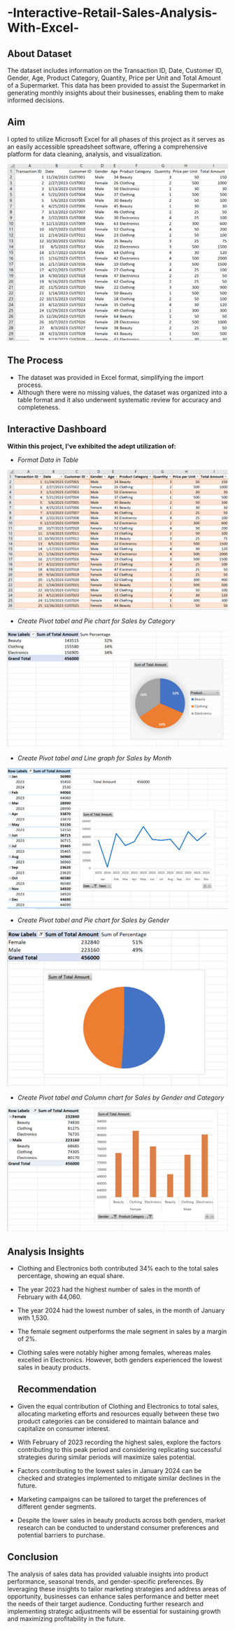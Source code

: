 # -Interactive-Retail-Sales-Analysis-With-Excel-

## About Dataset

The dataset includes information on the Transaction ID,	Date,	Customer ID,	Gender,	Age,	Product Category,	Quantity,	Price per Unit and Total Amount
of a Supermarket. This data has been provided to assist the Supermarket in generating monthly insights about their businesses, enabling them to make informed decisions.

## Aim
I opted to utilize Microsoft Excel for all phases of this project as it serves as an easily accessible spreadsheet software, offering a comprehensive platform for data cleaning, analysis, and visualization.

![](Dataset.png)

## The Process

- The dataset was provided in Excel format, simplifying the import process.
- Although there were no missing values, the dataset was organized into a table format and it also underwent systematic review for accuracy and completeness.

## Interactive Dashboard

**Within this project, I've exhibited the adept utilization of:**

- *Format Data in Table*

![](Table_format.png)

- *Create Pivot tabel and Pie chart for Sales by Category*

![](Sales_by_Category.png)

- *Create Pivot tabel and Line graph for Sales by Month*

![](Sales_by_Month.png)

- *Create Pivot tabel and Pie chart for Sales by Gender*

![](Sales_by_Gender.png)

- *Create Pivot tabel and Column chart for Sales by Gender and Category*

![](Sales_by_Gender_And_Category.png)

## Analysis Insights

- Clothing and Electronics both contributed 34% each to the total sales percentage, showing an equal share.
 
- The year 2023 had the highest number of sales in the month of February with 44,060.
 
- The year 2024 had the lowest number of sales, in the month of January with 1,530.
 
- The female segment outperforms the male segment in sales by a margin of 2%.
 
- Clothing sales were notably higher among females, whereas males excelled in Electronics. However, both genders experienced the lowest sales in beauty products.

  ## Recommendation

- Given the equal contribution of Clothing and Electronics to total sales, allocating marketing efforts and resources equally between these two product categories can be considered to maintain balance and capitalize on consumer interest.

- With February of 2023 recording the highest sales, explore the factors contributing to this peak period and considering replicating successful strategies during similar periods will maximize sales potential.

- Factors contributing to the lowest sales in January 2024 can be checked and strategies  implemented to mitigate similar declines in the future. 

- Marketing campaigns can be tailored to target the preferences of different gender segments. 
  
- Despite the lower sales in beauty products across both genders, market research can be conducted to understand consumer preferences and potential barriers to purchase.


## Conclusion 

The analysis of sales data has provided valuable insights into product performance, seasonal trends, and gender-specific preferences. By leveraging these insights to tailor marketing strategies and address areas of opportunity, businesses can enhance sales performance and better meet the needs of their target audience. Conducting further research and implementing strategic adjustments will be essential for sustaining growth and maximizing profitability in the future.

